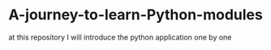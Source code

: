 # A-journey-to-learn-Python-modules
at this repository I will introduce the python application one by one 
